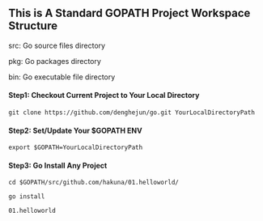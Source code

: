 ## This is A Standard GOPATH Project Workspace Structure
src: Go source files directory

pkg: Go packages directory

bin: Go executable file directory

#### Step1: Checkout Current Project to Your Local Directory
```git clone https://github.com/denghejun/go.git YourLocalDirectoryPath```

#### Step2: Set/Update Your $GOPATH ENV
```export $GOPATH=YourLocalDirectoryPath```

#### Step3: Go Install Any Project
```cd $GOPATH/src/github.com/hakuna/01.helloworld/```

```go install```

```01.helloworld```
